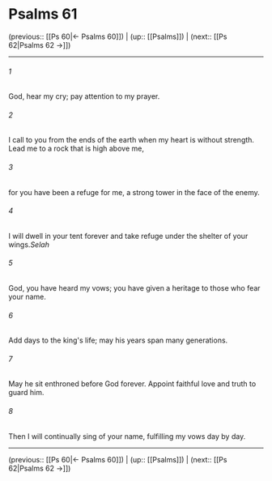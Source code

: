 # Psalms 61

(previous:: [[Ps 60|← Psalms 60]]) | (up:: [[Psalms]]) | (next:: [[Ps 62|Psalms 62 →]])

***


###### 1 
God, hear my cry; pay attention to my prayer. 

###### 2 
I call to you from the ends of the earth when my heart is without strength. Lead me to a rock that is high above me, 

###### 3 
for you have been a refuge for me, a strong tower in the face of the enemy. 

###### 4 
I will dwell in your tent forever and take refuge under the shelter of your wings._Selah_ 

###### 5 
God, you have heard my vows; you have given a heritage to those who fear your name. 

###### 6 
Add days to the king's life; may his years span many generations. 

###### 7 
May he sit enthroned before God forever. Appoint faithful love and truth to guard him. 

###### 8 
Then I will continually sing of your name, fulfilling my vows day by day.

***

(previous:: [[Ps 60|← Psalms 60]]) | (up:: [[Psalms]]) | (next:: [[Ps 62|Psalms 62 →]])
